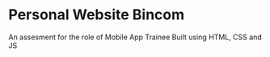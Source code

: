 # Personal Website Bincom
 An assesment for the role of Mobile App Trainee
 Built using HTML, CSS and JS
